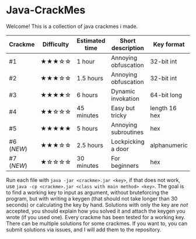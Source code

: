# Java-CrackMes
Welcome! This is a collection of java crackmes i made.

| Crackme       | Difficulty    | Estimated time | Short description    | Key format    | Solution |
| ------------- | ------------- | -------------- | -------------------- | ------------- | :------: |
| #1            | ★★★☆☆       | 1 hour         | Annoying obfuscation | 32-bit int    | ✓        |
| #2            | ★★★☆☆       | 1.5 hours      | Annoying obfuscation | 32-bit int    | ✗        |
| #3            | ★★★★☆       | 6 hours        | Dynamic invokation   | 64-bit long   | ✗        |
| #4            | ★★☆☆☆       | 45 minutes     | Easy but tricky      | length 16 hex | ✓        |
| #5            | ★★★★★       | 5 hours        | Annoying subroutines | hex           | ✗        |
| #6 (*NEW*)    | ★★★☆☆       | 2.5 hours      | Lockpicking a door   | alphanumeric  | ✗        |
| #7 (*NEW*)    | ★☆☆☆☆       | 30 minutes     | For beginners        | hex           | ✗        |

Run each file with `java -jar <crackme>.jar <key>`, if that does not work, use `java -cp <crackme>.jar <class with main method> <key>`.
The goal is to find a working key to input as argument, without bruteforcing the program, but with writing a keygen (that should not take longer than 30 seconds) or calculating the key by hand. Solutions with only the key are *not* accepted, you should explain how you solved it and attach the keygen you wrote (if you used one). Every crackme has been tested for a working key. There can be multiple solutions for some crackmes. If you want to, you can submit solutions via issues, and I will add them to the repository.
